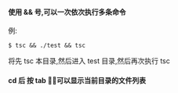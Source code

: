 #### 使用 && 号,可以一次依次执行多条命令

例:

```
$ tsc && ./test && tsc
```

将先 tsc 本目录,然后进入 test 目录,然后再次执行 tsc

#### cd 后 按 tab 可以显示当前目录的文件列表